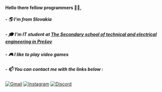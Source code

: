#### Hello there fellow programmers 👨‍💻,
##### - 🌎 I'm from Slovakia
##### - 🎓 I'm IT student at [The Secondary school of technical and electrical engineering in Prešov](https://spse-po.sk/)
##### - 🎮 I like to play video games 
##### - 📫 You can contact me with the links below :
[![Gmail](https://img.shields.io/badge/-GMAIL-D14836?style=for-the-badge&logo=gmail&logoColor=white)](mailto:jakubednar@gmail.com)
[![Instagram](https://img.shields.io/badge/-INSTAGRAM-E4405F?style=for-the-badge&logo=instagram&logoColor=white)](https://www.instagram.com/edgy.kubko/)
[![Discord](https://img.shields.io/badge/-DISCORD%20ID%20%238716-7289DA?style=for-the-badge&logo=discord&logoColor=white)](https://discord.com/)
